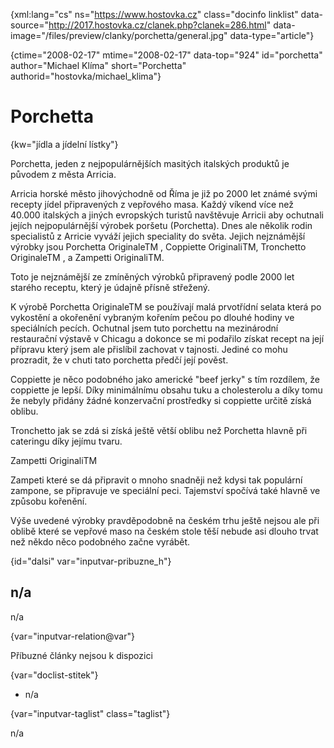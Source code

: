 
{xml:lang="cs" ns="https://www.hostovka.cz" class="docinfo linklist" data-source="http://2017.hostovka.cz/clanek.php?clanek=286.html" data-image="/files/preview/clanky/porchetta/general.jpg" data-type="article"}

{ctime="2008-02-17" mtime="2008-02-17" data-top="924" id="porchetta" author="Michael Klíma" short="Porchetta" authorid="hostovka/michael_klima"}

# Porchetta 

{kw="jídla a jídelní lístky"}

Porchetta, jeden z nejpopulárnějších masitých italských produktů je původem z města Arricia. 

Arricia horské město jihovýchodně od Říma je již po 2000 let známé svými recepty jídel připravených z vepřového masa. Každý víkend více než 40.000 italských a jiných evropských turistů navštěvuje Arricii aby ochutnali jejích nejpopulárnější výrobek poršetu (Porchetta). Dnes ale několik rodin specialistů z Arricie vyváží jejich speciality do světa. Jejich nejznámější výrobky jsou Porchetta OriginaleTM , Coppiette OriginaliTM, Tronchetto OriginaleTM , a Zampetti OriginaliTM. 

Toto je nejznámější ze zmíněných výrobků připravený podle 2000 let starého receptu, který je údajně přísně střežený. 

K výrobě Porchetta OriginaleTM se používají malá prvotřídní selata která po vykostění a okořenění vybraným kořením pečou po dlouhé hodiny ve speciálních pecích. Ochutnal jsem tuto porchettu na mezinárodní restaurační výstavě v Chicagu a dokonce se mi podařilo získat recept na její přípravu který jsem ale přislíbil zachovat v tajnosti. Jediné co mohu prozradit, že v chuti tato porchetta předčí její pověst. 

Coppiette je něco podobného jako americké "beef jerky" s tím rozdílem, že coppiette je lepší. Díky minimálnímu obsahu tuku a cholesterolu a díky tomu že nebyly přidány žádné konzervační prostředky si coppiette určitě získá oblibu. 

Tronchetto jak se zdá si získá ještě větší oblibu než Porchetta hlavně při cateringu díky jejímu tvaru. 

Zampetti OriginaliTM 

Zampeti které se dá připravit o mnoho snadněji než kdysi tak populární zampone, se připravuje ve speciální peci. Tajemství spočívá také hlavně ve způsobu kořenění. 

Výše uvedené výrobky pravděpodobně na českém trhu ještě nejsou ale při oblibě které se vepřové maso na českém stole těší nebude asi dlouho trvat než někdo něco podobného začne vyrábět. 

{id="dalsi" var="inputvar-pribuzne_h"}

## n/a 

n/a 

{var="inputvar-relation@var"}

Příbuzné články nejsou k dispozici 

{var="doclist-stitek"}

  * n/a 

{var="inputvar-taglist" class="taglist"}

n/a

